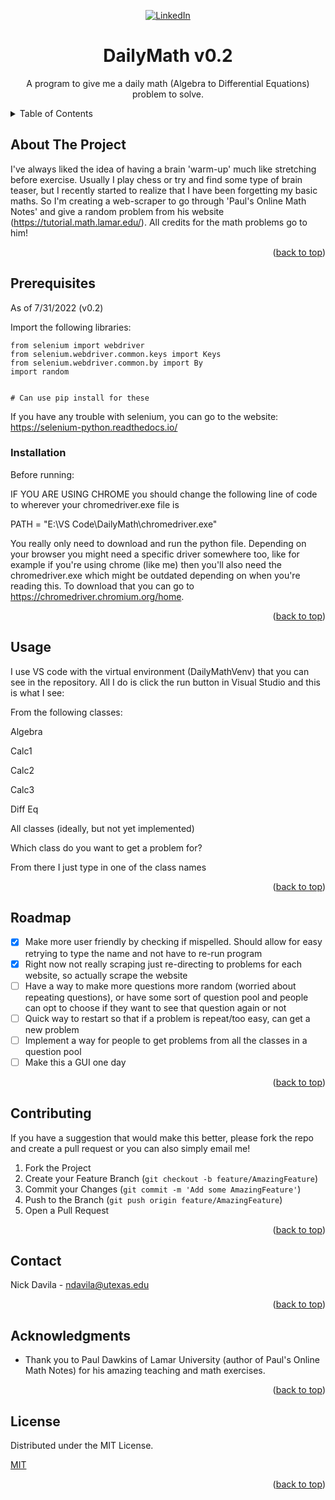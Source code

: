 <div id="top"></div>

<div align="center">

[![LinkedIn][linkedin-shield]][linkedin-url]

# DailyMath v0.2
 A program to give me a daily math (Algebra to Differential Equations) problem to solve. 
  


</div>


<!-- TABLE OF CONTENTS -->
<details>
  <summary>Table of Contents</summary>
  <ol>
    <li>
      <a href="#about-the-project">About Of The Project</a>
    </li>
    <li><a href="#prerequisites">Prerequisites</a></li>
    <li><a href="#installation">Installation</a></li>
    <li><a href="#usage">Usage</a></li>
    <li><a href="#roadmap">Roadmap</a></li>
    <li><a href="#contributing">Contributing</a></li>
    <li><a href="#license">License</a></li>
    <li><a href="#contact">Contact</a></li>
    <li><a href="#acknowledgments">Acknowledgments</a></li>
  </ol>
</details>



<!-- ABOUT THE PROJECT -->
## About The Project

I've always liked the idea of having a brain 'warm-up' much like stretching before exercise. Usually I play chess or try and find some type of brain teaser, but I recently started to realize that I have been forgetting my basic maths. So I'm creating a web-scraper to go through 'Paul's Online Math Notes' and give a random problem from his website (https://tutorial.math.lamar.edu/). All credits for the math problems go to him!




<p align="right">(<a href="#top">back to top</a>)</p>

## Prerequisites

As of 7/31/2022 (v0.2)

Import the following libraries:

```
from selenium import webdriver
from selenium.webdriver.common.keys import Keys
from selenium.webdriver.common.by import By
import random


# Can use pip install for these
```
If you have any trouble with selenium, you can go to the website: https://selenium-python.readthedocs.io/

### Installation

Before running:

IF YOU ARE USING CHROME you should change the following line of code to wherever your chromedriver.exe file is

PATH = "E:\VS Code\DailyMath\chromedriver.exe"

You really only need to download and run the python file. Depending on your browser you might need a specific driver somewhere too, like for example if you're using chrome (like me) then you'll also need the chromedriver.exe which might be outdated depending on when you're reading this. To download that you can go to https://chromedriver.chromium.org/home.

<p align="right">(<a href="#top">back to top</a>)</p>



<!-- USAGE EXAMPLES -->
## Usage

I use VS code with the virtual environment (DailyMathVenv) that you can see in the repository. All I do is click the run button in Visual Studio and this is what I see:

From the following classes: 

Algebra

Calc1

Calc2

Calc3

Diff Eq

All classes (ideally, but not yet implemented)

Which class do you want to get a problem for?

From there I just type in one of the class names

<p align="right">(<a href="#top">back to top</a>)</p>



<!-- ROADMAP -->
## Roadmap

- [x] Make more user friendly by checking if mispelled. Should allow for easy retrying to type the name and not have to re-run program
- [x] Right now not really scraping just re-directing to problems for each website, so actually scrape the website
- [ ] Have a way to make more questions more random (worried about repeating questions), or have some sort of question pool and people can opt to choose if they want to see that question again or not
- [ ] Quick way to restart so that if a problem is repeat/too easy, can get a new problem
- [ ] Implement a way for people to get problems from all the classes in a question pool
- [ ] Make this a GUI one day

<p align="right">(<a href="#top">back to top</a>)</p>



<!-- CONTRIBUTING -->
## Contributing

If you have a suggestion that would make this better, please fork the repo and create a pull request or you can also simply email me!

1. Fork the Project
2. Create your Feature Branch (`git checkout -b feature/AmazingFeature`)
3. Commit your Changes (`git commit -m 'Add some AmazingFeature'`)
4. Push to the Branch (`git push origin feature/AmazingFeature`)
5. Open a Pull Request

<p align="right">(<a href="#top">back to top</a>)</p>



<!-- CONTACT -->
## Contact

Nick Davila - ndavila@utexas.edu

<p align="right">(<a href="#top">back to top</a>)</p>



<!-- ACKNOWLEDGMENTS -->
## Acknowledgments

* Thank you to Paul Dawkins of Lamar University (author of Paul's Online Math Notes) for his amazing teaching and math exercises.

<p align="right">(<a href="#top">back to top</a>)</p>

<!-- LICENSE -->
## License

Distributed under the MIT License.

[MIT](https://choosealicense.com/licenses/mit/)

<p align="right">(<a href="#top">back to top</a>)</p>

[linkedin-shield]: https://img.shields.io/badge/-LinkedIn-black.svg?style=for-the-badge&logo=linkedin&colorB=555
[linkedin-url]: https://www.linkedin.com/in/nickmdavila/
[product-screenshot]: images/cns_urf_2022_poster-1.jpg
